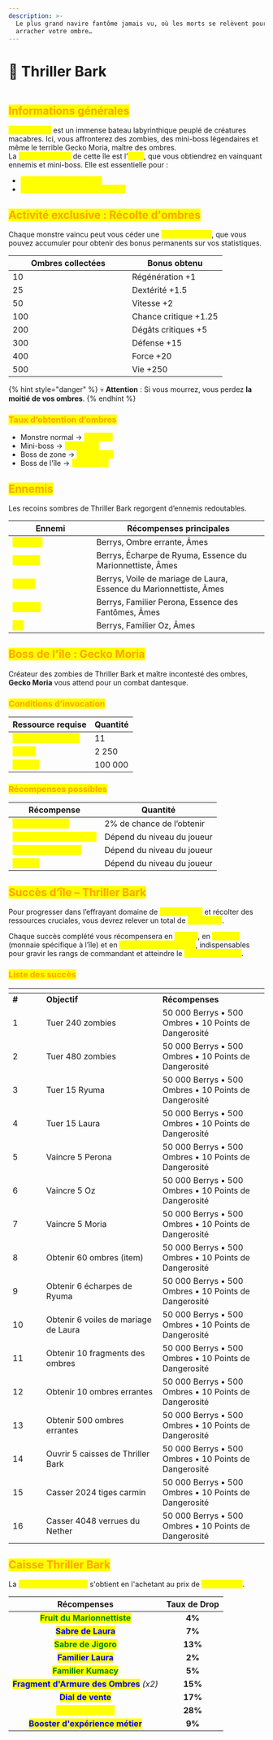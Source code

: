 ```yaml
---
description: >-
  Le plus grand navire fantôme jamais vu, où les morts se relèvent pour vous
  arracher votre ombre…
---
```


# 👹 Thriller Bark

<figure><img src="../../.gitbook/assets/Capture d’écran 2023-12-04 à 17.43.35.png" alt=""><figcaption></figcaption></figure>

## <mark style="color:orange;">Informations générales</mark>

<mark style="color:yellow;">**Thriller Bark**</mark> est un immense bateau labyrinthique peuplé de créatures macabres. Ici, vous affronterez des zombies, des mini-boss légendaires et même le terrible Gecko Moria, maître des ombres.\
La <mark style="color:yellow;">**monnaie locale**</mark> de cette île est l’<mark style="color:yellow;">**Âme**</mark>, que vous obtiendrez en vainquant ennemis et mini-boss. Elle est essentielle pour :

* <mark style="color:yellow;">**Invoquer le boss de l’île**</mark>
* <mark style="color:yellow;">**Acheter la Caisse Thriller Bark**</mark>

## <mark style="color:orange;">Activité exclusive : Récolte d'ombres</mark>

Chaque monstre vaincu peut vous céder une <mark style="color:yellow;">**Ombre errante**</mark>, que vous pouvez accumuler pour obtenir des bonus permanents sur vos statistiques.

<table><thead><tr><th width="219.1640625">Ombres collectées</th><th>Bonus obtenu</th></tr></thead><tbody><tr><td>10</td><td>Régénération +1</td></tr><tr><td>25</td><td>Dextérité +1.5</td></tr><tr><td>50</td><td>Vitesse +2</td></tr><tr><td>100</td><td>Chance critique +1.25</td></tr><tr><td>200</td><td>Dégâts critiques +5</td></tr><tr><td>300</td><td>Défense +15</td></tr><tr><td>400</td><td>Force +20</td></tr><tr><td>500</td><td>Vie +250</td></tr></tbody></table>

{% hint style="danger" %}
💀 **Attention** : Si vous mourrez, vous perdez **la moitié de vos ombres**.
{% endhint %}

### <mark style="color:orange;">Taux d</mark><mark style="color:orange;">**’obtention d’ombres**</mark>

* Monstre normal → <mark style="color:yellow;">**1 Ombre**</mark>
* Mini-boss → <mark style="color:yellow;">**4 Ombres**</mark>
* Boss de zone → <mark style="color:yellow;">**10 Ombres**</mark>
* Boss de l'île → <mark style="color:yellow;">**10 Ombres**</mark>

## <mark style="color:orange;">Ennemis</mark>

Les recoins sombres de Thriller Bark regorgent d’ennemis redoutables.

<table><thead><tr><th width="148.890625">Ennemi</th><th>Récompenses principales</th></tr></thead><tbody><tr><td><mark style="color:yellow;"><strong>Zombie</strong></mark></td><td>Berrys, Ombre errante, Âmes</td></tr><tr><td><mark style="color:yellow;"><strong>Ryuma</strong></mark></td><td>Berrys, Écharpe de Ryuma, Essence du Marionnettiste, Âmes</td></tr><tr><td><mark style="color:yellow;"><strong>Laura</strong></mark></td><td>Berrys, Voile de mariage de Laura, Essence du Marionnettiste, Âmes</td></tr><tr><td><mark style="color:yellow;"><strong>Perona</strong></mark></td><td>Berrys, Familier Perona, Essence des Fantômes, Âmes</td></tr><tr><td><mark style="color:yellow;"><strong>Oz</strong></mark></td><td>Berrys, Familier Oz, Âmes</td></tr></tbody></table>

## <mark style="color:orange;">Boss de l'île : Gecko Moria</mark>

Créateur des zombies de Thriller Bark et maître incontesté des ombres, **Gecko Moria** vous attend pour un combat dantesque.

### <mark style="color:orange;">Co</mark><mark style="color:orange;">**nditions d’invocation**</mark>

| Ressource requise                                      | Quantité |
| ------------------------------------------------------ | -------- |
| <mark style="color:yellow;">**Ombres errantes**</mark> | 11       |
| <mark style="color:yellow;">**Âmes**</mark>            | 2 250    |
| <mark style="color:yellow;">**Berrys**</mark>          | 100 000  |

### <mark style="color:orange;">R</mark><mark style="color:orange;">**écompenses possibles**</mark>

| Récompense                                                | Quantité                   |
| --------------------------------------------------------- | -------------------------- |
| <mark style="color:yellow;">**Familier Moria**</mark>     | 2% de chance de l’obtenir  |
| <mark style="color:yellow;">**Essence des Ombres**</mark> | Dépend du niveau du joueur |
| <mark style="color:yellow;">**Bonbon au Raisin**</mark>   | Dépend du niveau du joueur |
| <mark style="color:yellow;">**Berrys**</mark>             | Dépend du niveau du joueur |

## <mark style="color:orange;">Succès d’île – Thriller Bark</mark>

Pour progresser dans l’effrayant domaine de <mark style="color:yellow;">**Thriller Bark**</mark> et récolter des ressources cruciales, vous devrez relever un total de <mark style="color:yellow;">**16 succès**</mark>.

Chaque succès complété vous récompensera en <mark style="color:yellow;">**Berrys**</mark>, en <mark style="color:yellow;">**Ombres**</mark> (monnaie spécifique à l’île) et en <mark style="color:yellow;">**Points de Dangerosité**</mark>, indispensables pour gravir les rangs de commandant et atteindre le <mark style="color:yellow;">**Nouveau Monde**</mark>.

### <mark style="color:orange;">Liste des succès</mark>

<table data-header-hidden><thead><tr><th width="50.30859375"></th><th width="212.9140625"></th><th></th></tr></thead><tbody><tr><td><strong>#</strong></td><td><strong>Objectif</strong></td><td><strong>Récompenses</strong></td></tr><tr><td>1</td><td>Tuer 240 zombies</td><td>50 000 Berrys • 500 Ombres • 10 Points de Dangerosité</td></tr><tr><td>2</td><td>Tuer 480 zombies</td><td>50 000 Berrys • 500 Ombres • 10 Points de Dangerosité</td></tr><tr><td>3</td><td>Tuer 15 Ryuma</td><td>50 000 Berrys • 500 Ombres • 10 Points de Dangerosité</td></tr><tr><td>4</td><td>Tuer 15 Laura</td><td>50 000 Berrys • 500 Ombres • 10 Points de Dangerosité</td></tr><tr><td>5</td><td>Vaincre 5 Perona</td><td>50 000 Berrys • 500 Ombres • 10 Points de Dangerosité</td></tr><tr><td>6</td><td>Vaincre 5 Oz</td><td>50 000 Berrys • 500 Ombres • 10 Points de Dangerosité</td></tr><tr><td>7</td><td>Vaincre 5 Moria</td><td>50 000 Berrys • 500 Ombres • 10 Points de Dangerosité</td></tr><tr><td>8</td><td>Obtenir 60 ombres (item)</td><td>50 000 Berrys • 500 Ombres • 10 Points de Dangerosité</td></tr><tr><td>9</td><td>Obtenir 6 écharpes de Ryuma</td><td>50 000 Berrys • 500 Ombres • 10 Points de Dangerosité</td></tr><tr><td>10</td><td>Obtenir 6 voiles de mariage de Laura</td><td>50 000 Berrys • 500 Ombres • 10 Points de Dangerosité</td></tr><tr><td>11</td><td>Obtenir 10 fragments des ombres</td><td>50 000 Berrys • 500 Ombres • 10 Points de Dangerosité</td></tr><tr><td>12</td><td>Obtenir 10 ombres errantes</td><td>50 000 Berrys • 500 Ombres • 10 Points de Dangerosité</td></tr><tr><td>13</td><td>Obtenir 500 ombres errantes</td><td>50 000 Berrys • 500 Ombres • 10 Points de Dangerosité</td></tr><tr><td>14</td><td>Ouvrir 5 caisses de Thriller Bark</td><td>50 000 Berrys • 500 Ombres • 10 Points de Dangerosité</td></tr><tr><td>15</td><td>Casser 2024 tiges carmin</td><td>50 000 Berrys • 500 Ombres • 10 Points de Dangerosité</td></tr><tr><td>16</td><td>Casser 4048 verrues du Nether</td><td>50 000 Berrys • 500 Ombres • 10 Points de Dangerosité</td></tr></tbody></table>

## <mark style="color:orange;">Caisse Thriller Bark</mark>

La <mark style="color:yellow;">**Caisse Water Seven**</mark> s'obtient en l'achetant au prix de <mark style="color:yellow;">**1.250 Âmes**</mark>.

|                                Récompenses                               | Taux de Drop |
| :----------------------------------------------------------------------: | :----------: |
|       <mark style="color:green;">**Fruit du Marionnettiste**</mark>      |    **4%**    |
|            <mark style="color:blue;">**Sabre de Laura**</mark>           |    **7%**    |
|           <mark style="color:green;">**Sabre de Jigoro**</mark>          |    **13%**   |
|            <mark style="color:blue;">**Familier Laura**</mark>           |    **2%**    |
|           <mark style="color:green;">**Familier Kumacy**</mark>          |    **5%**    |
| <mark style="color:blue;">**Fragment d'Armure des Ombres**</mark> _(x2)_ |    **15%**   |
|            <mark style="color:blue;">**Dial de vente**</mark>            |    **17%**   |
|           <mark style="color:yellow;">**Berry d'Argent**</mark>          |    **28%**   |
|     <mark style="color:blue;">**Booster d'expérience métier**</mark>     |    **9%**    |
